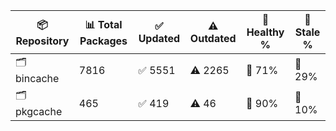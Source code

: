 | 📦 Repository | 📊 Total Packages | ✅ Updated | ⚠️ Outdated | 💚 Healthy % | 🔴 Stale % |
|---------------|-------------------|------------|-------------|-------------|------------|
| 🗂️ bincache | 7816 | ✅ 5551 | ⚠️ 2265 | 💚 71% | 🔴 29% |
| 🗂️ pkgcache | 465 | ✅ 419 | ⚠️ 46 | 💚 90% | 🔴 10% |
